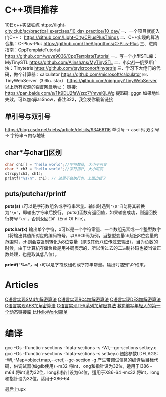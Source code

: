 # C++项目推荐
10日c++实战狂练
https://light-city.club/sc/practical_exercises/10_day_practice/10_day/
一、一个项目就能入门C++： 
https://github.com/Light-City/CPlusPlusThings
二、C++实现的算法合集：C-Plus-Plus
https://github.com/TheAlgorithms/C-Plus-Plus
三、进阶指南：CppTemplateTutorial
https://github.com/wuye9036/CppTemplateTutorial
一、写一个小型STL库：MyTinySTL
https://github.com/Alinshans/MyTinySTL
二、小实战—俄罗斯广块：Tinytetris
https://github.com/taylorconor/tinytetris
三、学习下大佬们的代码，做个计算器：calculator
https://github.com/microsoft/calculator
四、TinyWebServer（3.6k+ star）
https://github.com/qinguoyi/TinyWebServer
以上所有资源的百度网盘地址：
链接: https://pan.baidu.com/s/11t9DU2faWzzc7YmveKjLWg 提取码: gggn 
如果地址失效，可以加qijianShow，备注322，我会发你最新链接
## 单引号与双引号
https://blog.csdn.net/xiebs/article/details/93466116
单引号 -> ascii码
双引号 -> 字符串->内存地址
## char*与char[]区别
```c
char ch1[] = "hello world";//字符数组, 大小不可变
char * ch3 = "hello world";//字符指针, 大小可变
strcpy(ch3, ch1);
printf("%s\n", ch1); // 这里不会执行的，上面出错了
```

## puts/putchar/printf
__puts(s)__
`s`可以是字符数组名或字符串常量。输出时遇到`'\0'`自动将其转换为`'\n'`，即输出字符串后换行。
puts()函数有返回值，如果输出成功，则返回换行符号`'\n'`，否则返回`EOF`（End Of File）。

__putchar(x)__
输出单个字符，x可以是一个字符常量、一个数组元素或一个整型数字（将输出其值所对应的编码符号，以ASCII码为例，当整型变量ch超出8位变量的范围时，ch则会变强制转化为8位变量（即取其低八位传过去输出），当为负数的时候，由于计算机存储负数是用补码表示的，所以传过去的二进制补码也被当做正数处理，也是取其低八位）。

__printf("%s"，s)__
s可以是字符数组名或字符串常量。输出时遇到'\0'结束。
# Articles
[C语言实现SM4加解密算法](https://blog.csdn.net/weixin_45582916/article/details/121429713)
[C语言实现RC4加解密算法](https://blog.csdn.net/weixin_45582916/article/details/121429688)
[C语言实现DES加解密算法](https://blog.csdn.net/weixin_45582916/article/details/121429594)
[C语言实现AES加解密算法](https://blog.csdn.net/weixin_45582916/article/details/121429445)
[C语言实现TEA系列加解密算法](https://blog.csdn.net/weixin_45582916/article/details/121425780)
[教你编写年轻人的第一个动态链接库 比HelloWorld简单](https://www.bilibili.com/video/BV1MF411w7Z9) 

# 编译
gcc -Os -ffunction-sections -fdata-sections -s -Wl,--gc-sections setkey.c
gcc -Os -ffunction-sections -fdata-sections -s setkey.c
链接参数LDFLAGS: -Wl,-Map=object.map,--cref,--gc-section
-g 产生带调试信息的编译后目标代码，供调试器(如gdb使用)
-m32  将int，long和指针设为32位，适用于i386
-m64  将int设为32位，long和指针设为64位，适用于X86-64
-mx32  将int，long和指针设为32位，适用于X86-64

最后上upx
